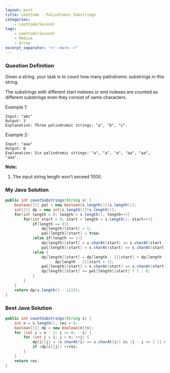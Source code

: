 ```yaml
---
layout: post
title: LeetCode - Palindromic Substrings
categories:
    - LeetCode(Second)
tags:
    - LeetCode(Second)
    - Medium
    - Array
excerpt_separator: "<!--more-->"
---
```


### Question Definition
Given a string, your task is to count how many palindromic substrings in this string.

The substrings with different start indexes or end indexes are counted as different substrings even they consist of same characters.
<!--more-->

Example 1:
```
Input: "abc"
Output: 3
Explanation: Three palindromic strings: "a", "b", "c".
```
Example 2:
```
Input: "aaa"
Output: 6
Explanation: Six palindromic strings: "a", "a", "a", "aa", "aa", "aaa".
```
**Note:**
1. The input string length won't exceed 1000.
### My Java Solution
```java
public int countSubstrings(String s) {
    boolean[][] pal = new boolean[s.length()][s.length()];
    int[][] dp = new int[s.length()][s.length()];
    for(int length = 0; length < s.length(); length++){
        for(int start = 0; start + length < s.length(); start++){
            if(length == 0){
                dp[length][start] = 1;
                pal[length][start] = true;
            }else if(length == 1){
                dp[length][start] = s.charAt(start) == s.charAt(start + 1) ? 3 : 2;
                pal[length][start] = s.charAt(start) == s.charAt(start + 1) ? true : false;
            }else {
                dp[length][start] = dp[length - 1][start] + dp[length - 1][start + 1]
                    - dp[length - 2][start + 1];
                pal[length][start] = s.charAt(start) == s.charAt(start + length) && pal[length - 2][start + 1] ? true : false;
                dp[length][start] += pal[length][start] ? 1 : 0;
            }
        }
    }
    return dp[s.length() - 1][0];
}
```
### Best Java Solution
```java
public int countSubstrings(String s) {
    int n = s.length(), res = 0;
    boolean[][] dp = new boolean[n][n];
    for (int i = n - 1; i >= 0; --i) {
        for (int j = i; j < n; ++j) {
            dp[i][j] = (s.charAt(i) == s.charAt(j)) && (j - i <= 2 || dp[i + 1][j - 1]);
            if (dp[i][j]) ++res;
        }
    }
    return res;
}
```